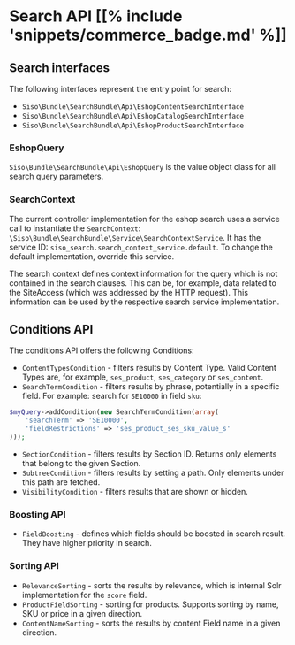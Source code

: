 # Search API [[% include 'snippets/commerce_badge.md' %]]

## Search interfaces

The following interfaces represent the entry point for search:

- `Siso\Bundle\SearchBundle\Api\EshopContentSearchInterface`
- `Siso\Bundle\SearchBundle\Api\EshopCatalogSearchInterface`
- `Siso\Bundle\SearchBundle\Api\EshopProductSearchInterface`

### EshopQuery

`Siso\Bundle\SearchBundle\Api\EshopQuery` is the value object class for all search query parameters.

### SearchContext

The current controller implementation for the eshop search uses a service call to instantiate the `SearchContext`: `\Siso\Bundle\SearchBundle\Service\SearchContextService`.
It has the service ID: `siso_search.search_context_service.default`.
To change the default implementation, override this service.

The search context defines context information for the query which is not contained in the search clauses.
This can be, for example, data related to the SiteAccess (which was addressed by the HTTP request).
This information can be used by the respective search service implementation.

## Conditions API

The conditions API offers the following Conditions:

- `ContentTypesCondition` - filters results by Content Type. Valid Content Types are, for example, `ses_product`, `ses_category` or `ses_content`.
- `SearchTermCondition` - filters results by phrase, potentially in a specific field. For example: search for `SE10000` in field `sku`:

``` php
$myQuery->addCondition(new SearchTermCondition(array(
    'searchTerm' => 'SE10000',
    'fieldRestrictions' => 'ses_product_ses_sku_value_s'
)));
```

- `SectionCondition` - filters results by Section ID. Returns only elements that belong to the given Section.
- `SubtreeCondition` - filters results by setting a path. Only elements under this path are fetched.
- `VisibilityCondition` - filters results that are shown or hidden.

### Boosting API

- `FieldBoosting` - defines which fields should be boosted in search result. They have higher priority in search.

### Sorting API

- `RelevanceSorting` - sorts the results by relevance, which is internal Solr implementation for the `score` field.
- `ProductFieldSorting` - sorting for products. Supports sorting by name, SKU or price in a given direction.
- `ContentNameSorting` - sorts the results by content Field name in a given direction.
